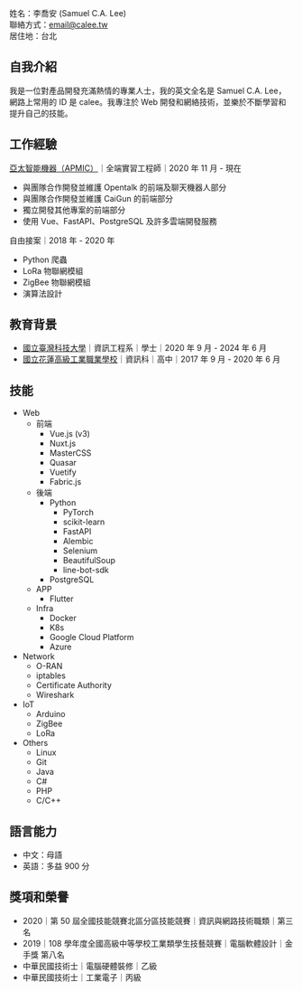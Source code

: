 姓名：李喬安 (Samuel C.A. Lee)  
聯絡方式：[email@calee.tw](mailto:email@calee.tw)  
居住地：台北  

## 自我介紹

我是一位對產品開發充滿熱情的專業人士，我的英文全名是 Samuel C.A. Lee，網路上常用的 ID 是 calee。我專注於 Web 開發和網絡技術，並樂於不斷學習和提升自己的技能。

## 工作經驗

[亞太智能機器（APMIC）](https://www.ap-mic.com)｜全端實習工程師｜2020 年 11 月 - 現在
- 與團隊合作開發並維護 Opentalk 的前端及聊天機器人部分
- 與團隊合作開發並維護 CaiGun 的前端部分
- 獨立開發其他專案的前端部分
- 使用 Vue、FastAPI、PostgreSQL 及許多雲端開發服務

自由接案｜2018 年 - 2020 年
- Python 爬蟲
- LoRa 物聯網模組
- ZigBee 物聯網模組
- 演算法設計

## 教育背景

- [國立臺灣科技大學](https://www.ntust.edu.tw/)｜資訊工程系｜學士｜2020 年 9 月 - 2024 年 6 月
- [國立花蓮高級工業職業學校](https://www.hlis.hlc.edu.tw/)｜資訊科｜高中｜2017 年 9 月 - 2020 年 6 月

## 技能
- Web
    - 前端
        - Vue.js (v3)
        - Nuxt.js
        - MasterCSS
        - Quasar
        - Vuetify
        - Fabric.js
    - 後端
        - Python
            - PyTorch
            - scikit-learn
            - FastAPI
            - Alembic
            - Selenium
            - BeautifulSoup
            - line-bot-sdk
        - PostgreSQL
    - APP
        - Flutter
    - Infra
        - Docker
        - K8s
        - Google Cloud Platform
        - Azure
- Network
    - O-RAN
    - iptables
    - Certificate Authority
    - Wireshark
- IoT
    - Arduino
    - ZigBee
    - LoRa
- Others
    - Linux
    - Git
    - Java
    - C#
    - PHP
    - C/C++

## 語言能力
- 中文：母語
- 英語：多益 900 分

## 獎項和榮譽
- 2020｜第 50 屆全國技能競賽北區分區技能競賽｜資訊與網路技術職類｜第三名
- 2019｜108 學年度全國高級中等學校工業類學生技藝競賽｜電腦軟體設計｜金手獎 第八名
- 中華民國技術士｜電腦硬體裝修｜乙級
- 中華民國技術士｜工業電子｜丙級
